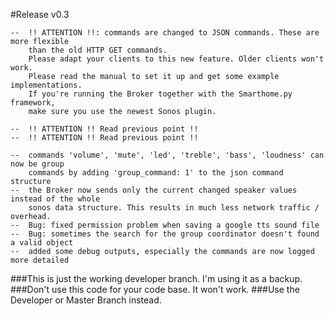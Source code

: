 #Release
v0.3

    --  !! ATTENTION !!: commands are changed to JSON commands. These are more flexible 
        than the old HTTP GET commands.
        Please adapt your clients to this new feature. Older clients won't work. 
        Please read the manual to set it up and get some example implementations.
        If you're running the Broker together with the Smarthome.py framework, 
        make sure you use the newest Sonos plugin. 

    --  !! ATTENTION !! Read previous point !!
    --  !! ATTENTION !! Read previous point !!
     
    --  commands 'volume', 'mute', 'led', 'treble', 'bass', 'loudness' can now be group 
        commands by adding 'group_command: 1' to the json command structure 
    --  the Broker now sends only the current changed speaker values instead of the whole 
        sonos data structure. This results in much less network traffic / overhead.
    --  Bug: fixed permission problem when saving a google tts sound file
    --  Bug: sometimes the search for the group coordinator doesn't found a valid object
    --  added some debug outputs, especially the commands are now logged more detailed
    


###This is just the working developer branch. I'm using it as a backup. 
###Don't use this code for your code base. It won't work. 
###Use the Developer or Master Branch instead. 